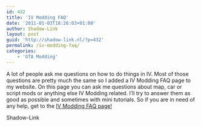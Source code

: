 ```yaml
---
id: 432
title: 'IV Modding FAQ'
date: '2011-01-03T18:26:03+01:00'
author: Shadow-Link
layout: post
guid: 'http://shadow-link.nl/?p=432'
permalink: /iv-modding-faq/
categories:
    - 'GTA Modding'
---
```


A lot of people ask me questions on how to do things in IV. Most of those questions are pretty much the same so I added a IV Modding FAQ page to my website. On this page you can ask me questions about map, car or script mods or anything else IV Modding related. I’ll try to answer them as good as possible and sometimes with mini tutorials. So if you are in need of any help, get to the [IV Modding FAQ page!](http://shadow-link.nl/?page_id=420)

Shadow-Link